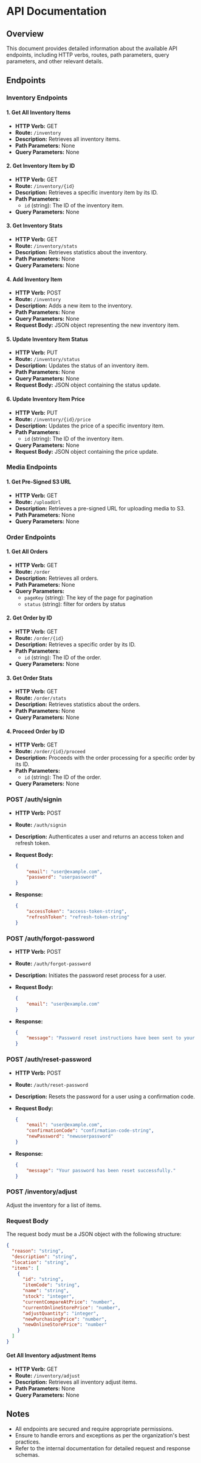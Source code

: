 # API Documentation

## Overview
This document provides detailed information about the available API endpoints, including HTTP verbs, routes, path parameters, query parameters, and other relevant details.

## Endpoints

### Inventory Endpoints

#### 1. Get All Inventory Items
- **HTTP Verb:** GET
- **Route:** `/inventory`
- **Description:** Retrieves all inventory items.
- **Path Parameters:** None
- **Query Parameters:** None

#### 2. Get Inventory Item by ID
- **HTTP Verb:** GET
- **Route:** `/inventory/{id}`
- **Description:** Retrieves a specific inventory item by its ID.
- **Path Parameters:**
  - `id` (string): The ID of the inventory item.
- **Query Parameters:** None

#### 3. Get Inventory Stats
- **HTTP Verb:** GET
- **Route:** `/inventory/stats`
- **Description:** Retrieves statistics about the inventory.
- **Path Parameters:** None
- **Query Parameters:** None

#### 4. Add Inventory Item
- **HTTP Verb:** POST
- **Route:** `/inventory`
- **Description:** Adds a new item to the inventory.
- **Path Parameters:** None
- **Query Parameters:** None
- **Request Body:** JSON object representing the new inventory item.

#### 5. Update Inventory Item Status
- **HTTP Verb:** PUT
- **Route:** `/inventory/status`
- **Description:** Updates the status of an inventory item.
- **Path Parameters:** None
- **Query Parameters:** None
- **Request Body:** JSON object containing the status update.

#### 6. Update Inventory Item Price
- **HTTP Verb:** PUT
- **Route:** `/inventory/{id}/price`
- **Description:** Updates the price of a specific inventory item.
- **Path Parameters:**
  - `id` (string): The ID of the inventory item.
- **Query Parameters:** None
- **Request Body:** JSON object containing the price update.

### Media Endpoints

#### 1. Get Pre-Signed S3 URL
- **HTTP Verb:** GET
- **Route:** `/uploadUrl`
- **Description:** Retrieves a pre-signed URL for uploading media to S3.
- **Path Parameters:** None
- **Query Parameters:** None

### Order Endpoints

#### 1. Get All Orders
- **HTTP Verb:** GET
- **Route:** `/order`
- **Description:** Retrieves all orders.
- **Path Parameters:** None
- **Query Parameters:** 
  - `pageKey` (string): The key of the page for pagination
  - `status` (string): filter for orders by status

#### 2. Get Order by ID
- **HTTP Verb:** GET
- **Route:** `/order/{id}`
- **Description:** Retrieves a specific order by its ID.
- **Path Parameters:**
  - `id` (string): The ID of the order.
- **Query Parameters:** None

#### 3. Get Order Stats
- **HTTP Verb:** GET
- **Route:** `/order/stats`
- **Description:** Retrieves statistics about the orders.
- **Path Parameters:** None
- **Query Parameters:** None

#### 4. Proceed Order by ID
- **HTTP Verb:** GET
- **Route:** `/order/{id}/proceed`
- **Description:** Proceeds with the order processing for a specific order by its ID.
- **Path Parameters:**
  - `id` (string): The ID of the order.
- **Query Parameters:** None

### POST /auth/signin

* **HTTP Verb:** POST

* **Route:** `/auth/signin`

* **Description:** Authenticates a user and returns an access token and refresh token.

* **Request Body:**

    ```json
    {
        "email": "user@example.com",
        "password": "userpassword"
    }
    ```

* **Response:**

    ```json
    {
        "accessToken": "access-token-string",
        "refreshToken": "refresh-token-string"
    }
    ```

### POST /auth/forgot-password

* **HTTP Verb:** POST

* **Route:** `/auth/forgot-password`

* **Description:** Initiates the password reset process for a user.

* **Request Body:**

    ```json
    {
        "email": "user@example.com"
    }
    ```

* **Response:**

    ```json
    {
        "message": "Password reset instructions have been sent to your email."
    }
    ```


### POST /auth/reset-password

* **HTTP Verb:** POST

* **Route:** `/auth/reset-password`

* **Description:** Resets the password for a user using a confirmation code.

* **Request Body:**

    ```json
    {
        "email": "user@example.com",
        "confirmationCode": "confirmation-code-string",
        "newPassword": "newuserpassword"
    }
    ```

* **Response:**

    ```json
    {
        "message": "Your password has been reset successfully."
    }
    ```
### POST /inventory/adjust

Adjust the inventory for a list of items.

### Request Body

The request body must be a JSON object with the following structure:

```json
{
  "reason": "string",
  "description": "string",
  "location": "string",
  "items": [
    {
      "id": "string",
      "itemCode": "string",
      "name": "string",
      "stock": "integer",
      "currentCompareAtPrice": "number",
      "currentOnlineStorePrice": "number",
      "adjustQuantity": "integer",
      "newPurchasingPrice": "number",
      "newOnlineStorePrice": "number"
    }
  ]
}
```

#### Get All Inventory adjustment Items
- **HTTP Verb:** GET
- **Route:** `/inventory/adjust`
- **Description:** Retrieves all inventory adjust items.
- **Path Parameters:** None
- **Query Parameters:** None

## Notes
- All endpoints are secured and require appropriate permissions.
- Ensure to handle errors and exceptions as per the organization's best practices.
- Refer to the internal documentation for detailed request and response schemas.